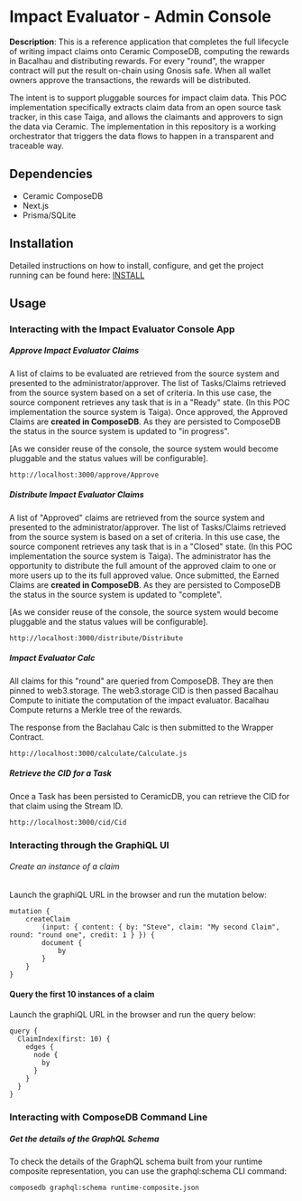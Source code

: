 # Impact Evaluator - Admin Console

**Description**:
This is a reference application that completes the full lifecycle of writing impact claims onto Ceramic ComposeDB, computing the rewards in Bacalhau and distributing rewards. For every "round", the wrapper contract will put the result on-chain using Gnosis safe. When all wallet owners approve the transactions, the rewards will be distributed.

The intent is to support pluggable sources for impact claim data. This POC implementation specifically extracts claim data from an open source task tracker, in this case Taiga, and allows the claimants and approvers to sign the data via Ceramic. The implementation in this repository is a working orchestrator that triggers the data flows to happen in a transparent and traceable way.

## Dependencies

- Ceramic ComposeDB
- Next.js
- Prisma/SQLite

## Installation

Detailed instructions on how to install, configure, and get the project running can be found here: [INSTALL](INSTALL.md)

## Usage

### Interacting with the Impact Evaluator Console App

##### Approve Impact Evaluator Claims

A list of claims to be evaluated are retrieved from the source system and presented to the administrator/approver. The list of Tasks/Claims retrieved from the source system based on a set of criteria. In this use case, the source component retrieves any task that is in a "Ready" state. (In this POC implementation the source system is Taiga). Once approved, the Approved Claims are **created in ComposeDB**. As they are persisted to ComposeDB the status in the source system is updated to "in progress".

[As we consider reuse of the console, the source system would become pluggable and the status values will be configurable].

```
http://localhost:3000/approve/Approve
```

##### Distribute Impact Evaluator Claims

A list of "Approved" claims are retrieved from the source system and presented to the administrator/approver. The list of Tasks/Claims retrieved from the source system is based on a set of criteria. In this use case, the source component retrieves any task that is in a "Closed" state. (In this POC implementation the source system is Taiga). The administrator has the opportunity to distribute the full amount of the approved claim to one or more users up to the its full approved value. Once submitted, the Earned Claims are **created in ComposeDB**. As they are persisted to ComposeDB the status in the source system is updated to "complete".

[As we consider reuse of the console, the source system would become pluggable and the status values will be configurable].

```
http://localhost:3000/distribute/Distribute
```

##### Impact Evaluator Calc

All claims for this "round" are queried from ComposeDB. They are then pinned to web3.storage. The web3.storage CID is then passed Bacalhau Compute to initiate the computation of the impact evaluator. Bacalhau Compute returns a Merkle tree of the rewards.

The response from the Baclahau Calc is then submitted to the Wrapper Contract.

```
http://localhost:3000/calculate/Calculate.js
```

##### Retrieve the CID for a Task

Once a Task has been persisted to CeramicDB, you can retrieve the CID for that claim using the Stream ID.

```
http://localhost:3000/cid/Cid
```

### Interacting through the GraphiQL UI

###### Create an instance of a claim

Launch the graphiQL URL in the browser and run the mutation below:

```
mutation {
    createClaim
        (input: { content: { by: "Steve", claim: "My second Claim", round: "round one", credit: 1 } }) {
        document {
            by
        }
    }
}
```

#### Query the first 10 instances of a claim

Launch the graphiQL URL in the browser and run the query below:

```
query {
  ClaimIndex(first: 10) {
    edges {
      node {
        by
      }
    }
  }
}
```

### Interacting with ComposeDB Command Line

##### Get the details of the GraphQL Schema

To check the details of the GraphQL schema built from your runtime composite representation, you can use the graphql:schema CLI command:

```
composedb graphql:schema runtime-composite.json
```
